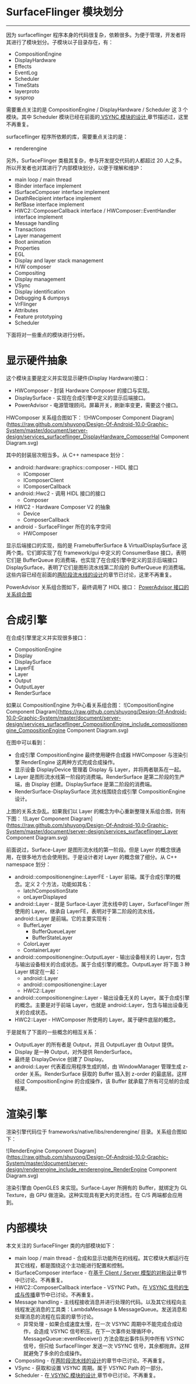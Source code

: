 # SurfaceFlinger 模块划分
* * *

因为 surfaceflinger 程序本身的代码很复杂，依赖很多。为便于管理，开发者将其进行了模块划分。子模块以子目录存在，有：
* CompositionEngine
* DisplayHardware
* Effects
* EventLog
* Scheduler
* TimeStats
* layerproto
* sysprop

需要重点关注的是 CompositionEngine / DisplayHardware / Scheduler 这 3 个模块。其中 Scheduler 模块已经在前面的[ VSYNC 模块的设计 ](../general-design/VSYNC.md)章节描述过，这里不再重复。

surfaceflinger 程序所依赖的库，需要重点关注的是：
* renderengine

另外，SurfaceFlinger 类极其复杂，参与开发提交代码的人都超过 20 人之多。所以开发者也对其进行了内部模块划分，以便于理解和维护：
* main loop / main thread
* IBinder interface implement
* ISurfaceComposer interface implement
* DeathRecipient interface implement
* RefBase interface implement
* HWC2::ComposerCallback interface / HWComposer::EventHandler interface implement
* Message handling
* Transactions
* Layer management
* Boot animation
* Properties
* EGL
* Display and layer stack management
* H/W composer
* Compositing
* Display management
* VSync
* Display identification
* Debugging & dumpsys
* VrFlinger
* Attributes
* Feature prototyping
* Scheduler

下面将对一些重点的模块进行分析。

# 显示硬件抽象

这个模块主要是定义并实现显示硬件(Display Hardware)接口：
* HWComposer - 封装 Hardware Composer 的接口与实现。
* DisplaySurface - 实现在合成引擎中定义的显示后端接口。
* PowerAdvisor - 电源管理顾问。屏幕开关，刷新率变更，需要这个接口。

HWComposer 关系组合图如下：
![HWComposer Component Diagram](https://raw.github.com/shuyong/Design-Of-Android-10.0-Graphic-System/master/document/server-design/services_surfaceflinger_DisplayHardware_ComposerHal Component Diagram.svg)

其中的封装层次相当多。从 C++ namespace 划分：
* android::hardware::graphics::composer - HIDL 接口
  + IComposer
  + IComposerClient
  + IComposerCallback
* android::Hwc2 - 调用 HIDL 接口的接口
  + Composer
* HWC2 - Hardware Composer V2 的抽象
  + Device
  + ComposerCallback
* android - SurfaceFlinger 所在的名字空间
  + HWComposer

显示后端接口的实现，指的是 FramebufferSurface & VirtualDisplaySurface 这两个类。它们即实现了在 framework/gui 中定义的 ConsumerBase 接口，表明它们是 BufferQueue 的消费端，也实现了在合成引擎中定义的显示后端接口 DisplaySurface，表明了它们是图形流水线第二阶段的 BufferQueue 的消费端。这些内容已经在前面的[两阶段流水线的设计](../general-design/2-stage.md)的章节已讨论，这里不再重复。

PowerAdvisor 关系组合图如下，最终调用了 HIDL 接口：
[PowerAdvisor 接口的关系组合图](https://raw.github.com/shuyong/Design-Of-Android-10.0-Graphic-System/master/document/server-design/services_surfaceflinger_DisplayHardware_PowerAdvisor%20Class%20Diagram.svg)

# 合成引擎

在合成引擎里定义并实现很多接口：
* CompositionEngine
* Display
* DisplaySurface
* LayerFE
* Layer
* Output
* OutputLayer
* RenderSurface

如果以 CompositionEngine 为中心看关系组合图：
![CompositionEngine Component Diagram](https://raw.github.com/shuyong/Design-Of-Android-10.0-Graphic-System/master/document/server-design/services_surfaceflinger_CompositionEngine_include_compositionengine_CompositionEngine Component Diagram.svg)

在图中可以看到：
* 合成引擎 CompositionEngine 最终使用硬件合成器 HWComposer 与渲染引擎 RenderEngine 这两种方式完成合成操作。
* 显示设备 DisplayDevice 管理着 Display 与 Layer，并将两者联系在一起。
* Layer 是图形流水线第一阶段的消费端。RenderSurface 是第二阶段的生产端，由 Display 创建。DisplaySurface 是第二阶段的消费端。
* RenderSurface-DisplaySurface 流水线围绕合成引擎 CompositionEngine 设计。

上图的关系太杂乱。如果我们以 Layer 的概念为中心重新整理关系组合图，则有下图：
![Layer Component Diagram](https://raw.github.com/shuyong/Design-Of-Android-10.0-Graphic-System/master/document/server-design/services_surfaceflinger_Layer Component Diagram.svg)

前面说过，Surface-Layer 是图形流水线的第一阶段。但是 Layer 的概念很通用，在很多地方也会使用到。于是设计者对 Layer 的概念做了细分。从 C++ namespace 划分：
* android::compositionengine::LayerFE - Layer 前端。属于合成引擎的概念。定义 2 个方法，功能如其名：
  + latchCompositionState
  + onLayerDisplayed
* android::Layer - 就是 Surface-Layer 流水线中的 Layer，SurfaceFlinger 所使用的 Layer。继承自 LayerFE，表明对于第二阶段的流水线，android::Layer 是前端。它的主要实现有：
  + BufferLayer
    - BufferQueueLayer
    - BufferStateLayer
  + ColorLayer
  + ContainerLayer
* android::compositionengine::OutputLayer - 输出设备相关的 Layer，包含与输出设备相关的合成状态。属于合成引擎的概念。OutputLayer 将下面 3 种 Layer 绑定在一起：
  + android::Layer
  + android::compositionengine::Layer
  + HWC2::Layer
* android::compositionengine::Layer - 输出设备无关的 Layer。属于合成引擎的概念。主要是对于前端 Layer，也就是 android::Layer，包含与输出设备无关的合成状态。
* HWC2::Layer - HWComposer 所使用的 Layer。属于硬件底层的概念。

于是就有了下面的一些概念的相互关系：
* OutputLayer 的所有者是 Output，并且 OutputLayer 由 Output 提供。
* Display 是一种 Output，对外提供 RenderSurface。
* 最终是 DisplayDevice 创建了 Display。
* android::Layer 代表着应用程序生成的帧，由 WindowManager 管理生成 z-order 关系。RenderSurface 获取的 Buffer 插入到 z-order 的最底层。这样经过 CompositionEngine 的合成操作，该 Buffer 就承载了所有可见帧的合成结果。

# 渲染引擎

渲染引擎代码位于 frameworks/native/libs/renderengine/ 目录。关系组合图如下：

![RenderEngine Component Diagram](https://raw.github.com/shuyong/Design-Of-Android-10.0-Graphic-System/master/document/server-design/renderengine_include_renderengine_RenderEngine Component Diagram.svg)

渲染引擎由 OpenGLES 来实现。Surface-Layer 所拥有的 Buffer，就绑定为 GL Texture，由 GPU 做渲染。这种实现具有更大的灵活性。在 C/S 两端都会应用到。

# 内部模块

本文关注的 SurfaceFlinger 类的内部模块如下：
* main loop / main thread - 合成和显示功能所在的线程。其它模块大都运行在其它线程，都是围绕这个主功能进行配置和控制。
* ISurfaceComposer interface - 在[基于 Client / Server 模型的对称设计](../general-design/symmetrical-design.md#基于-Client--Server-模型的对称设计)章节中已讨论。不再重复。
* HWC2::ComposerCallback interface - VSYNC Path。在[ VSYNC 信号的生成与传播](../general-design/VSYNC.md#VSYNC-信号的生成与传播)章节中已讨论。不再重复。
* Message handling - 主线程接收消息并进行处理的代码。以及其它线程向主线程发送消息的工具类：LambdaMessage & MessageQueue。发送消息和处理消息的流程在后面的章节讨论。
  + 异常处理 - 如果合成速度太慢，在一次 VSYNC 周期中不能完成合成动作，会造成 VSYNC 信号积压。在下一次事件处理循环中，MessageQueue::eventReceiver() 方法会取出事件队列中所有 VSYNC 信号，但只给 SurfaceFlinger 发送一次 VSYNC 信号，其余都抛弃。这样就避免了多余的合成操作。
* Compositing - 在[两阶段流水线的设计](../general-design/2-stage.md)的章节中已讨论。不再重复。
* VSync - 获取和设置 VSYNC 周期。属于 VSYNC Path 的一部分。
* Scheduler - 在[ VSYNC 模块的设计 ](../general-design/VSYNC.md)章节中已讨论。不再重复。

